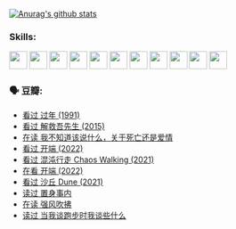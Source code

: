 
[![Anurag's github stats](https://github-readme-stats.vercel.app/api?username=w940853815)](https://github.com/anuraghazra/github-readme-stats)

### Skills:

<code><img height="32" src="https://cdn.jsdelivr.net/npm/simple-icons@v5/icons/python.svg"></code>
<code><img height="32" src="https://cdn.jsdelivr.net/npm/simple-icons@v5/icons/javascript.svg"></code>
<code><img height="32" src="https://cdn.jsdelivr.net/npm/simple-icons@v5/icons/django.svg"></code>
<code><img height="32" src="https://cdn.jsdelivr.net/npm/simple-icons@v5/icons/flask.svg"></code>
<code><img height="32" src="https://cdn.jsdelivr.net/npm/simple-icons@v5/icons/vuetify.svg"></code>
<code><img height="32" src="https://cdn.jsdelivr.net/npm/simple-icons@v5/icons/git.svg"></code>
<code><img height="32" src="https://cdn.jsdelivr.net/npm/simple-icons@v5/icons/docker.svg"></code>
<code><img height="32" src="https://cdn.jsdelivr.net/npm/simple-icons@v5/icons/postgresql.svg"></code>
<code><img height="32" src="https://cdn.jsdelivr.net/npm/simple-icons@v5/icons/elasticsearch.svg"></code>
<code><img height="32" src="https://cdn.jsdelivr.net/npm/simple-icons@v5/icons/macos.svg"></code>
<code><img height="32" src="https://cdn.jsdelivr.net/npm/simple-icons@v5/icons/linux.svg"></code>

### 🗣 豆瓣:

<!-- DOUBAN-ACTIVITIES:START -->
- [看过 过年‎ (1991)](https://www.douban.com/people/136069238/status/3747235967/?_i=43869036)
- [看过 解救吾先生‎ (2015)](https://www.douban.com/people/136069238/status/3744047085/?_i=43869036)
- [在读 我不知道该说什么，关于死亡还是爱情](https://www.douban.com/people/136069238/status/3742672820/?_i=43869036)
- [看过 开端‎ (2022)](https://www.douban.com/people/136069238/status/3737530861/?_i=43869036)
- [看过 混沌行走 Chaos Walking‎ (2021)](https://www.douban.com/people/136069238/status/3734828206/?_i=43869036)
- [在看 开端‎ (2022)](https://www.douban.com/people/136069238/status/3733533297/?_i=43869036)
- [看过 沙丘 Dune‎ (2021)](https://www.douban.com/people/136069238/status/3726869471/?_i=43869036)
- [读过 置身事内](https://www.douban.com/people/136069238/status/3726223867/?_i=43869036)
- [在读 强风吹拂](https://www.douban.com/people/136069238/status/3725395475/?_i=43869036)
- [读过 当我谈跑步时我谈些什么](https://www.douban.com/people/136069238/status/3715422296/?_i=43869036)
<!-- DOUBAN-ACTIVITIES:END -->
<!--
**w940853815/w940853815** is a ✨ _special_ ✨ repository because its `README.md` (this file) appears on your GitHub profile.

Here are some ideas to get you started:

- 🔭 I’m currently working on ...
- 🌱 I’m currently learning ...
- 👯 I’m looking to collaborate on ...
- 🤔 I’m looking for help with ...
- 💬 Ask me about ...
- 📫 How to reach me: ...
- 😄 Pronouns: ...
- ⚡ Fun fact: ...
-->
